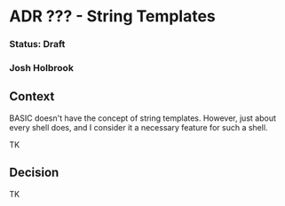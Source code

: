 # ADR ??? - String Templates

### Status: Draft

### Josh Holbrook

## Context

BASIC doesn't have the concept of string templates. However, just about every
shell does, and I consider it a necessary feature for such a shell.

TK

## Decision

TK
